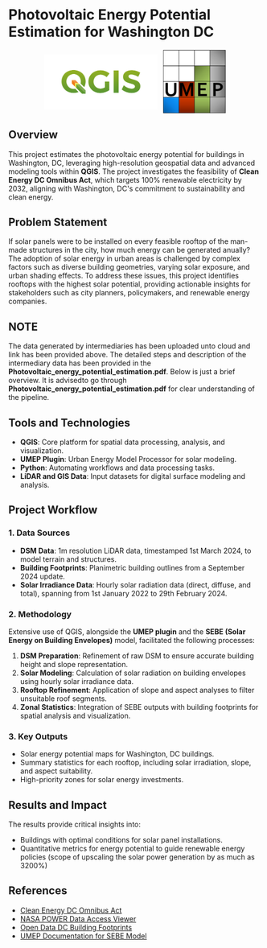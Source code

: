 # Photovoltaic Energy Potential Estimation for Washington DC


<div style="display: flex; justify-content: center; align-items: center; gap: 10px;">
  <img src="qgis-logo.png" alt="Image 1" width="45%" />
  <img src="umep-logo.png" alt="Image 2" width="25%" />
</div>

## Overview

This project estimates the photovoltaic energy potential for buildings in Washington, DC, leveraging high-resolution geospatial data and advanced modeling tools within **QGIS**. The project investigates the feasibility of **Clean Energy DC Omnibus Act**, which targets 100% renewable electricity by 2032, aligning with Washington, DC's commitment to sustainability and clean energy.

## Problem Statement

If solar panels were to be installed on every feasible rooftop of the man-made structures in the city, how much energy can be generated anually?
The adoption of solar energy in urban areas is challenged by complex factors such as diverse building geometries, varying solar exposure, and urban shading effects. To address these issues, this project identifies rooftops with the highest solar potential, providing actionable insights for stakeholders such as city planners, policymakers, and renewable energy companies.

## NOTE  
The data generated by intermediaries has been uploaded unto cloud and link has been provided above. The detailed steps and description of the intermediary data has been provided in the **Photovoltaic_energy_potential_estimation.pdf**. Below is just a brief overview. It is advisedto go through **Photovoltaic_energy_potential_estimation.pdf** for clear understanding of the pipeline. 

## Tools and Technologies
- **QGIS**: Core platform for spatial data processing, analysis, and visualization.
- **UMEP Plugin**: Urban Energy Model Processor for solar modeling.
- **Python**: Automating workflows and data processing tasks.
- **LiDAR and GIS Data**: Input datasets for digital surface modeling and analysis.

## Project Workflow

### 1. Data Sources
- **DSM Data**: 1m resolution LiDAR data, timestamped 1st March 2024, to model terrain and structures.
- **Building Footprints**: Planimetric building outlines from a September 2024 update.
- **Solar Irradiance Data**: Hourly solar radiation data (direct, diffuse, and total), spanning from 1st January 2022 to 29th February 2024.

### 2. Methodology
Extensive use of QGIS, alongside the **UMEP plugin** and the **SEBE (Solar Energy on Building Envelopes)** model, facilitated the following processes:
1. **DSM Preparation**: Refinement of raw DSM to ensure accurate building height and slope representation.
2. **Solar Modeling**: Calculation of solar radiation on building envelopes using hourly solar irradiance data.
3. **Rooftop Refinement**: Application of slope and aspect analyses to filter unsuitable roof segments.
4. **Zonal Statistics**: Integration of SEBE outputs with building footprints for spatial analysis and visualization.

### 3. Key Outputs
- Solar energy potential maps for Washington, DC buildings.
- Summary statistics for each rooftop, including solar irradiation, slope, and aspect suitability.
- High-priority zones for solar energy investments.

## Results and Impact
The results provide critical insights into:
- Buildings with optimal conditions for solar panel installations.
- Quantitative metrics for energy potential to guide renewable energy policies (scope of upscaling the solar power generation by as much as 3200%)


## References
- [Clean Energy DC Omnibus Act](https://doee.dc.gov/service/clean-energy-dc-omnibus-amendment-act)
- [NASA POWER Data Access Viewer](https://power.larc.nasa.gov/data-access-viewer/)
- [Open Data DC Building Footprints](https://opendata.dc.gov/datasets/a657b34942564aa8b06f293cb0934cbd_1/explore?location=38.893194,-77.019147,10.50)
- [UMEP Documentation for SEBE Model](https://umep-docs.readthedocs.io/en/latest/processor/Solar%20Radiation%20Solar%20Energy%20on%20Building%20Envelopes%20(SEBE).html)
